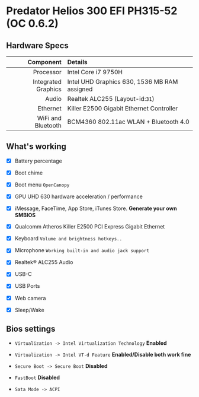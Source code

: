 # Predator Helios 300 EFI PH315-52 (OC 0.6.2)

## Hardware Specs

|       **Component** | **Details**                                  |
| ------------------: | :------------------------------------------- |
|           Processor | Intel Core i7 9750H                          |
| Integrated Graphics | Intel UHD Graphics 630, 1536 MB RAM assigned |
|               Audio | Realtek ALC255 (Layout-id:`31`)              |
|            Ethernet | Killer E2500 Gigabit Ethernet Controller     |
|  WiFi and Bluetooth | BCM4360 802.11ac WLAN + Bluetooth 4.0        |

## What's working

- [x] Battery percentage

- [x] Boot chime

- [x] Boot menu `OpenCanopy`

- [x] GPU UHD 630 hardware acceleration / performance

- [x] iMessage, FaceTime, App Store, iTunes Store. **Generate your own SMBIOS**

- [x] Qualcomm Atheros Killer E2500 PCI Express Gigabit Ethernet

- [x] Keyboard `Volume and brightness hotkeys..`

- [x] Microphone `Working built-in and audio jack support`

- [x] Realtek® ALC255 Audio

- [x] USB-C

- [x] USB Ports

- [x] Web camera

- [x] Sleep/Wake

## Bios settings

- `Virtualization -> Intel Virtualization Technology` **Enabled**

- `Virtualization -> Intel VT-d Feature` **Enabled/Disable both work fine**

- `Secure Boot -> Secure Boot` **Disabled**

- `FastBoot` **Disabled**

- `Sata Mode -> ACPI`
